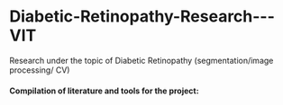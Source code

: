 # Diabetic-Retinopathy-Research---VIT
Research under the topic of Diabetic Retinopathy (segmentation/image processing/ CV)
#### Compilation of literature and tools for the project:

